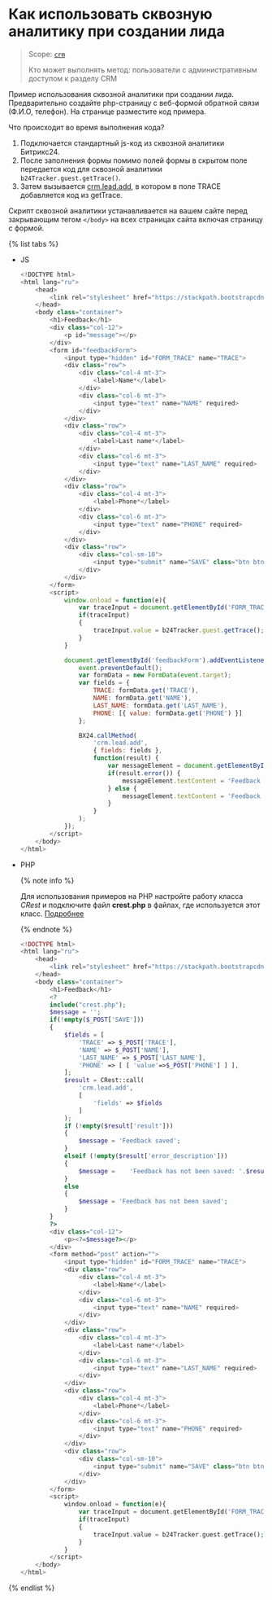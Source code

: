 # Как использовать сквозную аналитику при создании лида

> Scope: [`crm`](../../../api-reference/scopes/permissions.md)
>
> Кто может выполнять метод: пользователи с административным доступом к разделу CRM

Пример использования сквозной аналитики при создании лида. Предварительно создайте php-страницу с веб-формой обратной связи (Ф.И.О, телефон). На странице разместите код примера.

Что происходит во время выполнения кода?

1. Подключается стандартный js-код из сквозной аналитики Битрикс24.
2. После заполнения формы помимо полей формы в скрытом поле передается код для сквозной аналитики `b24Tracker.guest.getTrace()`.
3. Затем вызывается [crm.lead.add](../../../api-reference/crm/leads/crm-lead-add.md), в котором в поле TRACE добавляется код из getTrace.

Скрипт сквозной аналитики устанавливается на вашем сайте перед закрывающим тегом `</body>` на всех страницах сайта включая страницу с формой.

{% list tabs %}

- JS

    ```js
    <!DOCTYPE html>
    <html lang="ru">
        <head>
            <link rel="stylesheet" href="https://stackpath.bootstrapcdn.com/bootstrap/4.3.1/css/bootstrap.min.css" crossorigin="anonymous">
        </head>
        <body class="container">
            <h1>Feedback</h1>
            <div class="col-12">
                <p id="message"></p>
            </div>
            <form id="feedbackForm">
                <input type="hidden" id="FORM_TRACE" name="TRACE">
                <div class="row">
                    <div class="col-4 mt-3">
                        <label>Name*</label>
                    </div>
                    <div class="col-6 mt-3">
                        <input type="text" name="NAME" required>
                    </div>
                </div>
                <div class="row">
                    <div class="col-4 mt-3">
                        <label>Last name*</label>
                    </div>
                    <div class="col-6 mt-3">
                        <input type="text" name="LAST_NAME" required>
                    </div>
                </div>
                <div class="row">
                    <div class="col-4 mt-3">
                        <label>Phone*</label>
                    </div>
                    <div class="col-6 mt-3">
                        <input type="text" name="PHONE" required>
                    </div>
                </div>
                <div class="row">
                    <div class="col-sm-10">
                        <input type="submit" name="SAVE" class="btn btn-primary" value="Send">
                    </div>
                </div>
            </form>
            <script>
                window.onload = function(e){
                    var traceInput = document.getElementById('FORM_TRACE');
                    if(traceInput)
                    {
                        traceInput.value = b24Tracker.guest.getTrace();
                    }
                }

                document.getElementById('feedbackForm').addEventListener('submit', function(event) {
                    event.preventDefault();
                    var formData = new FormData(event.target);
                    var fields = {
                        TRACE: formData.get('TRACE'),
                        NAME: formData.get('NAME'),
                        LAST_NAME: formData.get('LAST_NAME'),
                        PHONE: [{ value: formData.get('PHONE') }]
                    };

                    BX24.callMethod(
                        'crm.lead.add',
                        { fields: fields },
                        function(result) {
                            var messageElement = document.getElementById('message');
                            if(result.error()) {
                                messageElement.textContent = 'Feedback has not been saved: ' + result.error_description();
                            } else {
                                messageElement.textContent = 'Feedback saved';
                            }
                        }
                    );
                });
            </script>
        </body>
    </html>
    ```

- PHP

    {% note info %}

    Для использования примеров на PHP настройте работу класса *CRest* и подключите файл **crest.php** в файлах, где используется этот класс. [Подробнее](../../../how-to-use-examples.md)

    {% endnote %}

    ```php
    <!DOCTYPE html>
    <html lang="ru">
        <head>
            <link rel="stylesheet" href="https://stackpath.bootstrapcdn.com/bootstrap/4.3.1/css/bootstrap.min.css" crossorigin="anonymous">
        </head>
        <body class="container">
            <h1>Feedback</h1>
            <?
            include("crest.php");
            $message = '';
            if(!empty($_POST['SAVE']))
            {
                $fields = [
                    'TRACE' => $_POST['TRACE'],
                    'NAME' => $_POST['NAME'],
                    'LAST_NAME' => $_POST['LAST_NAME'],
                    'PHONE' => [ [ 'value'=>$_POST['PHONE'] ] ],
                ];
                $result = CRest::call(
                    'crm.lead.add',
                    [
                        'fields' => $fields
                    ]
                );
                if (!empty($result['result']))
                {
                    $message = 'Feedback saved';
                }
                elseif (!empty($result['error_description']))
                {
                    $message =    'Feedback has not been saved: '.$result['error_description'];
                }
                else
                {
                    $message = 'Feedback has not been saved';
                }
            }
            ?>
            <div class="col-12">
                <p><?=$message?></p>
            </div>
            <form method="post" action="">
                <input type="hidden" id="FORM_TRACE" name="TRACE">
                <div class="row">
                    <div class="col-4 mt-3">
                        <label>Name*</label>
                    </div>
                    <div class="col-6 mt-3">
                        <input type="text" name="NAME" required>
                    </div>
                </div>
                <div class="row">
                    <div class="col-4 mt-3">
                        <label>Last name*</label>
                    </div>
                    <div class="col-6 mt-3">
                        <input type="text" name="LAST_NAME" required>
                    </div>
                </div>
                <div class="row">
                    <div class="col-4 mt-3">
                        <label>Phone*</label>
                    </div>
                    <div class="col-6 mt-3">
                        <input type="text" name="PHONE" required>
                    </div>
                </div>
                <div class="row">
                    <div class="col-sm-10">
                        <input type="submit" name="SAVE" class="btn btn-primary" value="Send">
                    </div>
                </div>
            </form>
            <script>
                window.onload = function(e){
                    var traceInput = document.getElementById('FORM_TRACE');
                    if(traceInput)
                    {
                        traceInput.value = b24Tracker.guest.getTrace();
                    }
                }
            </script>
        </body>
    </html>
    ```

{% endlist %}


